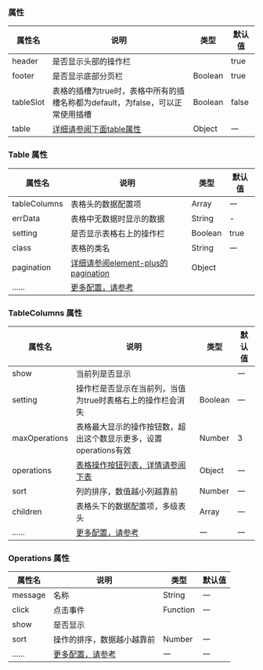 

<style>
    .dinert-table{
        width: 100%;
        padding: 0 0 16px 0;
    }
</style>

<script setup>
    const paginationData = `{
        currentPage: 1,
        pageSize: 15,
        pageSizes:[15, 30, 50, 70, 100],
        defaultPageSize:15,
        layout: 'total, sizes, prev, pager, next, jumper',
        total: 100
    }`;

    let showOperations = `'boolean' | '(scope: ScopeProps, column: RewriteTableColumnCtx, item: OperationsProps) => void'`
    let headerList = `'boolean' | {[key: string]: HeaderListProps}`
</script>


### 属性
| 属性名    | 说明                                                                           | 类型    | 默认值 |
| --------- | ------------------------------------------------------------------------------ | ------- | ------ |
| header    | 是否显示头部的操作栏                                                           | <dinert-api-typing type="enmu" :details="headerList"/> | true   |
| footer    | 是否显示底部分页栏                                                             | Boolean | true   |
| tableSlot | 表格的插槽为true时，表格中所有的插槽名称都为default，为false，可以正常使用插槽 | Boolean | false  |
| table     | [详细请参阅下面table属性](#table-属性)                                         | Object  | 一     |


### Table 属性

| 属性名       | 说明                                                                                           | 类型    | 默认值                                                       |
| ------------ | ---------------------------------------------------------------------------------------------- | ------- | ------------------------------------------------------------ |
| tableColumns | 表格头的数据配置项                                                                             | Array   | 一                                                           |
| errData      | 表格中无数据时显示的数据                                                                       | String  | -                                                            |
| setting      | 是否显示表格右上的操作栏                                                                       | Boolean | true                                                         |
| class        | 表格的类名                                                                                     | String  | 一                                                           |
| pagination   | [详细请参阅element-plus的pagination](https://element-plus.org/en-US/component/pagination.html) | Object  | <dinert-api-typing type="object" :details="paginationData"/> |
| ......       | [更多配置，请参考](https://element-plus.org/en-US/component/table.html#table-attributes)       |


### TableColumns 属性
| 属性名        | 说明                                                                                            | 类型                                                                     | 默认值 |
| ------------- | ----------------------------------------------------------------------------------------------- | ------------------------------------------------------------------------ | ------ |
| show          | 当前列是否显示                                                                                  | <dinert-api-typing type="enmu" details="boolean \| (column) => boolean"/> | 一     |
| setting       | 操作栏是否显示在当前列，当值为true时表格右上的操作栏会消失                                      | Boolean                                                                  | 一     |
| maxOperations | 表格最大显示的操作按钮数，超出这个数显示更多，设置operations有效                                | Number                                                                   | 3      |
| operations    | [表格操作按钮列表，详情请参阅下表](#operations-属性)                                            | Object                                                                   | 一     |
| sort          | 列的排序，数值越小列越靠前                                                                      | Number                                                                   | 一     |
| children      | 表格头下的数据配置项，多级表头                                                                  | Array                                                                    | 一     |
| ......        | [更多配置，请参考](https://element-plus.org/en-US/component/table.html#table-column-attributes) | 一                                                                       | 一     |

### Operations 属性
| 属性名  | 说明                                                                              | 类型     | 默认值 |
| ------- | --------------------------------------------------------------------------------- | -------- | ------ |
| message | 名称                                                                              | String   | 一     |
| click   | 点击事件                                                                          | Function | 一     |
| show    | 是否显示                                                                          | <dinert-api-typing type="enmu" :details="showOperations"/> |  | 一     |
| sort    | 操作的排序，数据越小越靠前                                                        | Number   | 一     |
| ......  | [更多配置，请参考](https://element-plus.org/zh-CN/component/link.html#attributes) | 一       | 一     |
